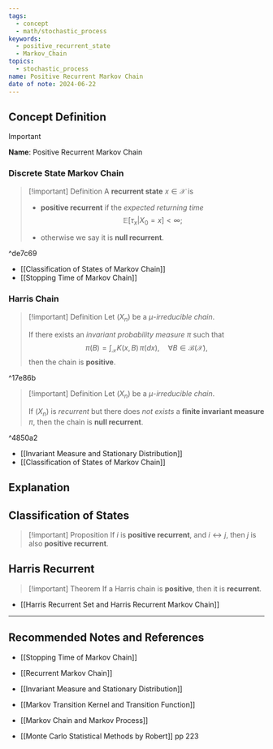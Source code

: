 ```yaml
---
tags:
  - concept
  - math/stochastic_process
keywords:
  - positive_recurrent_state
  - Markov_Chain
topics:
  - stochastic_process
name: Positive Recurrent Markov Chain
date of note: 2024-06-22
---
```


## Concept Definition

>[!important]
>**Name**: Positive Recurrent Markov Chain

### Discrete State Markov Chain

>[!important] Definition
>A **recurrent state** $x\in \mathcal{X}$ is 
>- **positive recurrent** if the *expected returning time* $$\mathbb{E}\left[  \tau_{x} | X_0 = x \right] < \infty;$$
>
>- otherwise we say it is **null recurrent**.

^de7c69

- [[Classification of States of Markov Chain]]
- [[Stopping Time of Markov Chain]]

### Harris Chain

>[!important] Definition
>Let $(X_{n})$ be a *$\mu$-irreducible chain*.
>
>If there exists an *invariant probability measure* $\pi$ such that 
>$$
>\pi(B) = \int_{\mathcal{X}}K(x,B)\,\pi(dx),\quad \forall B\in \mathcal{B}(\mathcal{X}),
>$$
>then the chain is **positive**.

^17e86b

>[!important] Definition
>Let $(X_{n})$ be a *$\mu$-irreducible chain*.
>
>If $(X_{n})$ is *recurrent* but there does *not exists* a **finite invariant measure** $\pi$, then the chain is **null recurrent**.

^4850a2

- [[Invariant Measure and Stationary Distribution]]
- [[Classification of States of Markov Chain]]

## Explanation


## Classification of States

>[!important] Proposition
>If $i$ is **positive recurrent**, and $i \leftrightarrow j$, then $j$ is also **positive recurrent**.



## Harris Recurrent

>[!important] Theorem
>If a Harris chain is **positive**, then it is **recurrent**.

- [[Harris Recurrent Set and Harris Recurrent Markov Chain]]



-----------
##  Recommended Notes and References


- [[Stopping Time of Markov Chain]]
- [[Recurrent Markov Chain]]
- [[Invariant Measure and Stationary Distribution]]

- [[Markov Transition Kernel and Transition Function]]
- [[Markov Chain and Markov Process]]

- [[Monte Carlo Statistical Methods by Robert]] pp 223